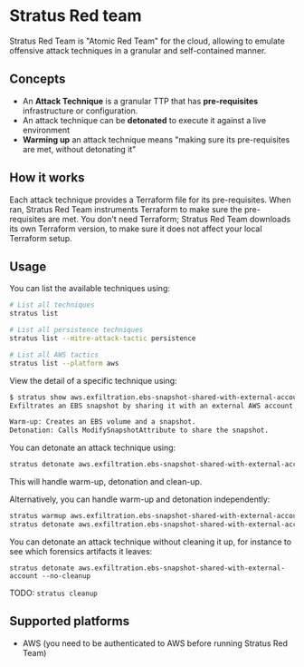 # Stratus Red team

Stratus Red Team is "Atomic Red Team" for the cloud, allowing to emulate offensive attack techniques in a granular and self-contained manner.

## Concepts

- An **Attack Technique** is a granular TTP that has **pre-requisites** infrastructure or configuration.
- An attack technique can be **detonated** to execute it against a live environment
- **Warming up** an attack technique means "making sure its pre-requisites are met, without detonating it"

## How it works

Each attack technique provides a Terraform file for its pre-requisites. When ran, Stratus Red Team instruments Terraform to make sure the pre-requisites are met. You don't need Terraform; Stratus Red Team downloads its own Terraform version, to make sure it does not affect your local Terraform setup.

## Usage

You can list the available techniques using:

```bash
# List all techniques
stratus list

# List all persistence techniques
stratus list --mitre-attack-tactic persistence

# List all AWS tactics
stratus list --platform aws
```

View the detail of a specific technique using:

```bash
$ stratus show aws.exfiltration.ebs-snapshot-shared-with-external-account
Exfiltrates an EBS snapshot by sharing it with an external AWS account.

Warm-up: Creates an EBS volume and a snapshot.
Detonation: Calls ModifySnapshotAttribute to share the snapshot.
```

You can detonate an attack technique using:

```bash
stratus detonate aws.exfiltration.ebs-snapshot-shared-with-external-account
```

This will handle warm-up, detonation and clean-up.

Alternatively, you can handle warm-up and detonation independently:

```bash
stratus warmup aws.exfiltration.ebs-snapshot-shared-with-external-account
stratus detonate aws.exfiltration.ebs-snapshot-shared-with-external-account --no-warmup
```

You can detonate an attack technique without cleaning it up, for instance to see which forensics artifacts it leaves:

```
stratus detonate aws.exfiltration.ebs-snapshot-shared-with-external-account --no-cleanup 
```

TODO: `stratus cleanup`

## Supported platforms

- AWS (you need to be authenticated to AWS before running Stratus Red Team)
